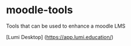 # moodle-tools
Tools that can be used to enhance a moodle LMS 


[Lumi Desktop] (https://app.lumi.education/)
